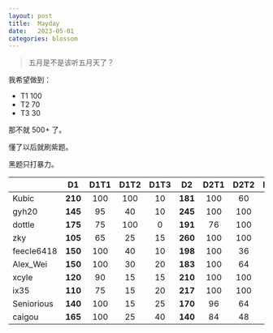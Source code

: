 ```yaml
---
layout: post
title:  Mayday
date:   2023-05-01
categories: blossom
---
```


>   五月是不是该听五月天了？

我希望做到：

*   T1 100
*   T2 70
*   T3 30

那不就 500+ 了。

懂了以后就刷紫题。

黑题只打暴力。

||D1|D1T1|D1T2|D1T3|D2|D2T1|D2T2|D2T3||
|:--|:-:|:-:|:-:|:-:|:-:|:-:|:-:|:-:|:-:|
|Kubic|**210**|100|100|10|**181**|100|60|21|**391**|
|gyh20|**145**|95|40|10|**245**|100|100|45|**390**|
|dottle|**175**|75|100|0|**191**|76|100|35|**386**|
|zky|**105**|65|25|15|**260**|100|100|60|**365**|
|feecle6418|**150**|100|40|10|**198**|100|36|62|**348**|
|Alex_Wei|**150**|100|30|20|**183**|100|64|19|**333**|
|xcyle|**120**|90|15|15|**210**|100|100|10|**330**|
|ix35|**110**|75|15|20|**217**|100|100|17|**327**|
|Seniorious|**140**|100|15|25|**170**|96|64|10|**310**|
|caigou|**165**|100|25|40|**140**|84|48|8|**305**|